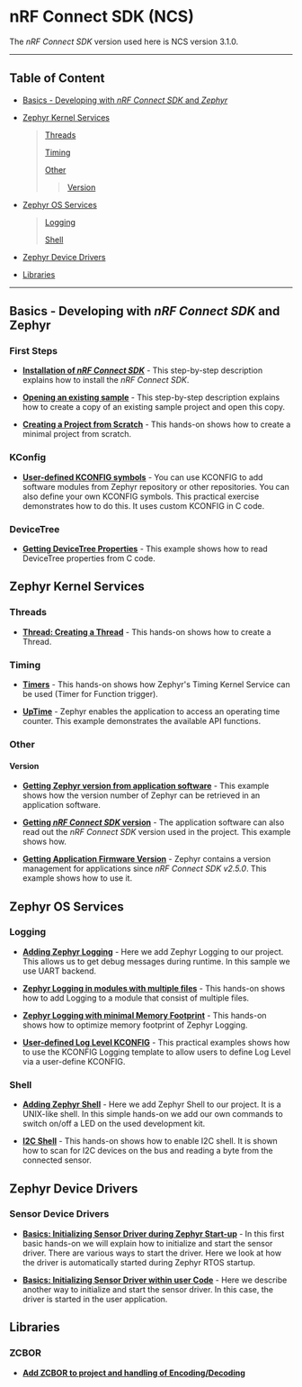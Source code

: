 # nRF Connect SDK (NCS)

The _nRF Connect SDK_ version used here is NCS version 3.1.0.

--------
## Table of Content

- [Basics - Developing with _nRF Connect SDK_ and _Zephyr_](#first-steps)

- [Zephyr Kernel Services](#zephyr-kernel-services)
    > [Threads](#threads)
    >
    > [Timing](#timing)
    >
    > [Other](#other)
    >> [Version](#version)

- [Zephyr OS Services](#zephyr-os-services)
    > [Logging](#logging)
    >
    > [Shell](#shell)
  
- [Zephyr Device Drivers](#zephyr-device-drivers)

- [Libraries](#libraries)

--------

## Basics - Developing with _nRF Connect SDK_ and Zephyr

### First Steps

- [__Installation of _nRF Connect SDK___](DEV_installation/README.md) - This step-by-step description explains how to install the _nRF Connect SDK_.

- [__Opening an existing sample__](DEV_OpenSample/README.md) - This step-by-step description explains how to create a copy of an existing sample project and open this copy.

- [__Creating a Project from Scratch__](DEV_ProjectFromScratch/README.md) - This hands-on shows how to create a minimal project from scratch.

### KConfig

- [__User-defined KCONFIG symbols__](DEV_kconfig_UserDefined/README.md) - You can use KCONFIG to add software modules from Zephyr repository or other repositories. You can also define your own KCONFIG symbols. This practical exercise demonstrates how to do this. It uses custom KCONFIG in C code.

### DeviceTree

- [__Getting DeviceTree Properties__](DEV_DeviceTree/README.md) - This example shows how to read DeviceTree properties from C code. 


## Zephyr Kernel Services

### Threads

- [__Thread: Creating a Thread__](ZKS_threads_create/README.md) - This hands-on shows how to create a Thread.


### Timing

- [__Timers__](ZKS_timing_timers/README.md) - This hands-on shows how Zephyr's Timing Kernel Service can be used (Timer for Function trigger).

- [__UpTime__](ZKS_timing_UpTime/README.md) - Zephyr enables the application to access an operating time counter. This example demonstrates the available API functions.


### Other

#### Version

- [__Getting Zephyr version from application software__](ZKS_other_version_zephyr/README.md) - This example shows how the version number of Zephyr can be retrieved in an application software.

- [__Getting _nRF Connect SDK_ version__](ZKS_other_version_ncs/README.md) - The application software can also read out the _nRF Connect SDK_ version used in the project. This example shows how.

- [__Getting Application Firmware Version__](ZKS_other_version_app/README.md) - Zephyr contains a version management for applications  since _nRF Connect SDK v2.5.0_. This example shows how to use it.


## Zephyr OS Services

### Logging

- [__Adding Zephyr Logging__](ZOS_logging_uart/README.md) - Here we add Zephyr Logging to our project. This allows us to get debug messages during runtime. In this sample we use UART backend.


- [__Zephyr Logging in modules with multiple files__](ZOS_logging_declare/README.md) - This hands-on shows how to add Logging to a module that consist of multiple files.

- [__Zephyr Logging with minimal Memory Footprint__](ZOS_logging_minimal/README.md) - This hands-on shows how to optimize memory footprint of Zephyr Logging.

- [__User-defined Log Level KCONFIG__](ZOS_logging_userKconfig/README.md) - This practical examples shows how to use the KCONFIG Logging template to allow users to define Log Level via a user-define KCONFIG.


### Shell

- [__Adding Zephyr Shell__](ZOS_shell/README.md) - Here we add Zephyr Shell to our project. It is a UNIX-like shell. In this simple hands-on we add our own commands to switch on/off a LED on the used development kit. 

- [__I2C Shell__](ZOS_shell_i2c/README.md) - This hands-on shows how to enable I2C shell. It is shown how to scan for I2C devices on the bus and reading a byte from the connected sensor.


## Zephyr Device Drivers

### Sensor Device Drivers

- [**Basics: Initializing Sensor Driver during Zephyr Start-up**](ZDD_sensor_basics_initZephyr/README.md) - In this first basic hands-on we will explain how to initialize and start the sensor driver. There are various ways to start the driver. Here we look at how the driver is automatically started during Zephyr RTOS startup.

- [**Basics: Initializing Sensor Driver within user Code**](ZDD_sensor_basics_initApp/README.md) - Here we describe another way to initialize and start the sensor driver. In this case, the driver is started in the user application.


## Libraries

### ZCBOR 

- [__Add ZCBOR to project and handling of Encoding/Decoding__](LIB_zcbor_HelloWorld/README.md)
